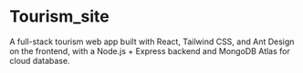 # Tourism_site
A full-stack tourism web app built with React, Tailwind CSS, and Ant Design on the frontend, with a Node.js + Express backend and MongoDB Atlas for cloud database.
